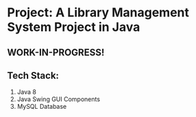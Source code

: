 # Project: A Library Management System Project in Java 
## WORK-IN-PROGRESS!
## Tech Stack:
1. Java 8
2. Java Swing GUI Components 
3. MySQL Database
